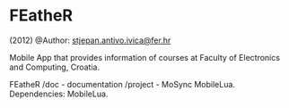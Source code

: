 FEatheR
=======
(2012)
@Author: stjepan.antivo.ivica@fer.hr

Mobile App that provides information of courses at Faculty of Electronics and Computing, Croatia.

FEatheR
/doc - documentation 
/project - MoSync MobileLua. Dependencies: MobileLua.

